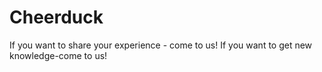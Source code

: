 # Cheerduck
If you want to share your experience - come to us! 
If you want to get new knowledge-come to us!
